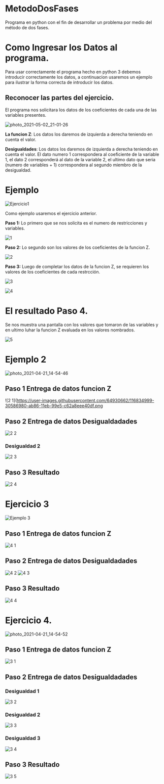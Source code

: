 # MetodoDosFases
Programa en python con el fin de desarrollar un problema por medio del método de dos fases. 

# Como Ingresar los Datos al programa.

Para usar correctamente el programa hecho en python 3 debemos introducir correctamente los datos, a continuacion usaremos un ejemplo para ilustrar la forma correcta de introducir los datos.

## Reconocer las partes del ejercicio.
El programa nos solicitara los datos de los coeficientes de cada una de las variables presentes.

![photo_2021-05-02_21-01-26](https://user-images.githubusercontent.com/64930662/116835779-95fa2500-ab89-11eb-868c-24c1ad2d8b9e.jpg)

**La funcion Z**: Los datos los daremos de izquierda a derecha teniendo en cuenta el valor.

**Desigualdades**: Los datos los daremos de izquierda a derecha teniendo en cuenta el valor. El dato numero 1 correspondera al coeficiente de la variable 1, el dato 2 corresponderá al dato de la variable 2, el ultimo dato que seria (numero de variables + 1) correspondera al segundo miembro de la desigualdad.





# Ejemplo

![Ejercicio1](https://user-images.githubusercontent.com/64930662/116834393-6d6f2c80-ab83-11eb-9358-d6560efe2381.png)

Como ejemplo usaremos el ejercicio anterior.

**Paso 1:** Lo primero que se nos solicita es el numero de restricciones y variables.

![1](https://user-images.githubusercontent.com/64930662/116834483-f4240980-ab83-11eb-93b2-2ab3c5718b8e.png)


**Paso 2:** Lo segundo son los valores de los coeficientes de la funcion Z.

![2](https://user-images.githubusercontent.com/64930662/116834484-f4bca000-ab83-11eb-84af-31dd56230a83.png)


**Paso 3:** Luego de completar los datos de la funcion Z, se requieren los valores de los coeficientes de cada restrcción.

![3](https://user-images.githubusercontent.com/64930662/116834485-f4bca000-ab83-11eb-971f-629766ef4c52.png)


![4](https://user-images.githubusercontent.com/64930662/116834486-f5edcd00-ab83-11eb-9c5c-fb126f44afe7.png)


# El resultado Paso 4.

Se nos muestra una pantalla con los valores que tomaron de las variables y en ultimo luhar la funcion Z evaluada en los valores nombrados.

![5](https://user-images.githubusercontent.com/64930662/116834481-f38b7300-ab83-11eb-8316-f4745b102b32.png)

 
# Ejemplo 2
 
![photo_2021-04-21_14-54-46](https://user-images.githubusercontent.com/64930662/115613332-e3d17c00-a2b1-11eb-9f09-e60c70821a43.jpg)

## Paso 1 Entrega de datos funcion Z
![2 1](https://user-images.githubusercontent.com/64930662/116834999-30586980-ab86-11eb-99e5-c62a8eee40df.png

## Paso 2 Entrega de datos Desigualdadades
![2 2](https://user-images.githubusercontent.com/64930662/116835002-30f10000-ab86-11eb-8e8e-3e70d5f6c190.png)

### Desigualdad 2
![2 3](https://user-images.githubusercontent.com/64930662/116835005-30f10000-ab86-11eb-9c34-964033df2e21.png)

## Paso 3 Resultado
![2 4](https://user-images.githubusercontent.com/64930662/116834997-2fbfd300-ab86-11eb-9028-002ef9c7d701.png)

# Ejercicio 3
![Ejemplo 3](https://user-images.githubusercontent.com/64930662/116907929-e4e69f80-ac07-11eb-97fd-870633db1056.png)

## Paso 1 Entrega de datos funcion Z
![4 1](https://user-images.githubusercontent.com/64930662/116908253-4ad32700-ac08-11eb-9fda-302a29f739c0.png)
## Paso 2 Entrega de datos Desigualdadades
![4 2](https://user-images.githubusercontent.com/64930662/116908257-4b6bbd80-ac08-11eb-86bd-19b49a28386f.png)
![4 3](https://user-images.githubusercontent.com/64930662/116908258-4b6bbd80-ac08-11eb-86cd-7363771e56db.png)
## Paso 3 Resultado
![4 4](https://user-images.githubusercontent.com/64930662/116908260-4b6bbd80-ac08-11eb-9fa0-525b96bed934.png)





# Ejercicio 4.
![photo_2021-04-21_14-54-52](https://user-images.githubusercontent.com/64930662/115613351-e9c75d00-a2b1-11eb-91fb-9d5d86a3c8b4.jpg)

## Paso 1 Entrega de datos funcion Z
![3 1](https://user-images.githubusercontent.com/64930662/116835050-672e7f80-ab86-11eb-90d2-eb26fa64a2e8.png)

## Paso 2 Entrega de datos Desigualdadades
### Desigualdad 1
![3 2](https://user-images.githubusercontent.com/64930662/116835051-672e7f80-ab86-11eb-9883-b7c49abbd2c8.png)
### Desigualdad 2
![3 3](https://user-images.githubusercontent.com/64930662/116835052-67c71600-ab86-11eb-81de-422dd24c7b47.png)
### Desigualdad 3
![3 4](https://user-images.githubusercontent.com/64930662/116835060-6eee2400-ab86-11eb-845a-16b9318bfcbd.png)

## Paso 3 Resultado

![3 5](https://user-images.githubusercontent.com/64930662/116835049-6695e900-ab86-11eb-8839-0822cd2da23f.png)
